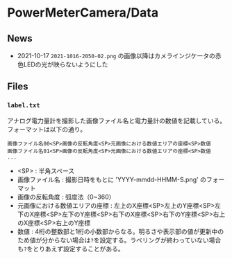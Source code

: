 # PowerMeterCamera/Data

## News
- 2021-10-17 `2021-1016-2050-02.png` の画像以降はカメラインジケータの赤色LEDの光が映らないようにした

## Files
### `label.txt`
アナログ電力量計を撮影した画像ファイル名と電力量計の数値を記載している。
フォーマットは以下の通り。

```
画像ファイル名00<SP>画像の反転角度<SP>元画像における数値エリアの座標<SP>数値
画像ファイル名01<SP>画像の反転角度<SP>元画像における数値エリアの座標<SP>数値
...
```

- \<SP\> : 半角スペース  
- 画像ファイル名 : 撮影日時をもとに 'YYYY-mmdd-HHMM-S.png' のフォーマット  
- 画像の反転角度 : 弧度法（0~360）  
- 元画像における数値エリアの座標 : 左上のX座標\<SP\>左上のY座標\<SP\>左下のX座標\<SP\>左下のY座標\<SP\>右下のX座標\<SP\>右下のY座標\<SP\>右上のX座標\<SP\>右上のY座標  
- 数値 : 4桁の整数部と1桁の小数部からなる。明るさや表示部の値が更新中のため値が分からない場合は`?`を設定する。ラベリングが終わっていない場合も`?`をとりあえず設定することがある。
